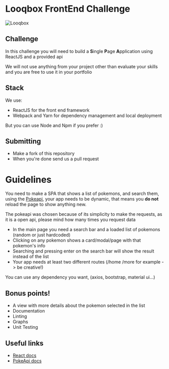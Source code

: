 # Looqbox FrontEnd Challenge
![Looqbox](https://github.com/looqbox/looqbox-frontend-challenge/blob/master/logo.png)

## Challenge
In this challenge you will need to build a **S**ingle **P**age **A**pplication using ReactJS and a provided api

We will not use anything from your project other than evaluate your skills and you are free to use it in your portfolio

## Stack
We use:
- ReactJS for the front end framework
- Webpack and Yarn for dependency management and local deployment

But you can use Node and Npm if you prefer :)

## Submitting
- Make a fork of this repository
- When you're done send us a pull request

# Guidelines
You need to make a SPA that shows a list of pokemons, and search them, using the [Pokeapi](https://pokeapi.co/), your app needs to be dynamic, that means you **do not** reload the page to show anything new.

The pokeapi was chosen because of its simplicity to make the requests, as it is a open api, please mind how many times you request data

- In the main page you need a search bar and a loaded list of pokemons (random or just hardcoded)
- Clicking on any pokemon shows a card/modal/page with that pokemon's info
- Searching and pressing enter on the search bar will show the result instead of the list
- Your app needs at least two different routes (/home /more for example -> be creative!)

You can use any dependency you want, (axios, bootstrap, material ui...)

## Bonus points!
- A view with more details about the pokemon selected in the list
- Documentation
- Linting
- Graphs
- Unit Testing

## Useful links
- [React docs](https://reactjs.org/docs/getting-started.html)
- [PokeApi docs](https://pokeapi.co/docs/v2.html)
